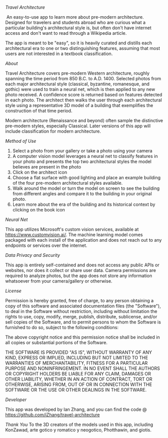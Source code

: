 *Travel Architecture*

 An easy-to-use app to learn more about pre-modern architecture. Designed for travelers and students abroad who are curious what a particular building's architectural style is, but often don't have internet access and don't want to read through a Wikipedia article. 

The app is meant to be "easy", so it is heavily curated and distills each architectural era to one or two distinguishing features, assuming that most users are not interested in a textbook classification.

*About*

Travel Architecture covers pre-modern Western architecture, roughly spanning the time period from 850 B.C. to A.D. 1400. Selected photos from each major architectural style (classical, byzantine, romanesque, and gothic) were used to train a neural net, which is then applied to any new photo received. A confidence score is returned based on features detected in each photo. The architect then walks the user through each architectural style using a representative 3D model of a building that exemplifies the construction of that time period. 

Modern architecture (Renaissance and beyond) often sample the distinctive pre-modern styles, especially Classical. Later versions of this app will include classification for modern architecture. 

*Method of Use*

1. Select a photo from your gallery or take a photo using your camera
2. A computer vision model leverages a neural net to classify features in your photo and presents the top two architectural styles the model believes are present in the photo
3. Click on the architect icon
4. Choose a flat surface with good lighting and place an example building of the four pre-modern architectural styles available. 
5. Walk around the model or turn the model on screen to see the building from different angles and compare it to the building in your original photo.
6. Learn more about the era of the building and its historical context by clicking on the book icon 

*Neural Net*

This app utilizes Microsoft's custom vision services, available at https://www.customvision.ai/. The machine learning model comes packaged with each install of the application and does not reach out to any endpoints or services over the internet.

*Data Privacy and Security*

This app is entirely self-contained and does not access any public APIs or websites, nor does it collect or share user data. Camera permissions are required to analyze photos, but the app does not store any information whatsoever from your camera/gallery or otherwise.  

*License*

Permission is hereby granted, free of charge, to any person obtaining a copy of this software and associated documentation files (the "Software"), to deal in the Software without restriction, including without limitation the rights to use, copy, modify, merge, publish, distribute, sublicense, and/or sell copies of the Software, and to permit persons to whom the Software is furnished to do so, subject to the following conditions:

The above copyright notice and this permission notice shall be included in all copies or substantial portions of the Software.

THE SOFTWARE IS PROVIDED "AS IS", WITHOUT WARRANTY OF ANY KIND, EXPRESS OR IMPLIED, INCLUDING BUT NOT LIMITED TO THE WARRANTIES OF MERCHANTABILITY, FITNESS FOR A PARTICULAR PURPOSE AND NONINFRINGEMENT. IN NO EVENT SHALL THE AUTHORS OR COPYRIGHT HOLDERS BE LIABLE FOR ANY CLAIM, DAMAGES OR OTHER LIABILITY, WHETHER IN AN ACTION OF CONTRACT, TORT OR OTHERWISE, ARISING FROM, OUT OF OR IN CONNECTION WITH THE SOFTWARE OR THE USE OR OTHER DEALINGS IN THE SOFTWARE.

*Developer*

This app was developed by Ian Zhang, and you can find the code @ https://github.com/iZhang/travel-architecture

*Thank You*
To the 3D creators of the models used in this app, including KonZawad, arte gotico y romatico y neogotico, Photthawin, and giotis.